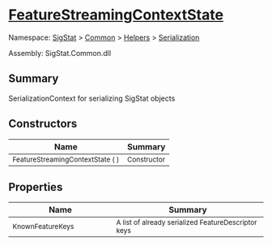 # [FeatureStreamingContextState](./FeatureStreamingContextState.md)

Namespace: [SigStat]() > [Common](./../../README.md) > [Helpers](./../README.md) > [Serialization](./README.md)

Assembly: SigStat.Common.dll

## Summary
SerializationContext for serializing SigStat objects

## Constructors

| Name | Summary | 
| --- | --- | 
| <sub>FeatureStreamingContextState (  )</sub><div style="pointer-events:none;cursor:default;"><img width=200 style="max-height:100%;max-width:100%;"/></div>| <sub>Constructor</sub>| <br>


## Properties

| Name | Summary | 
| --- | --- | 
| <sub>KnownFeatureKeys</sub><div style="pointer-events:none;cursor:default;"><img width=200 style="max-height:100%;max-width:100%;"/></div>| <sub>A list of already serialized FeatureDescriptor keys</sub>| <br>



